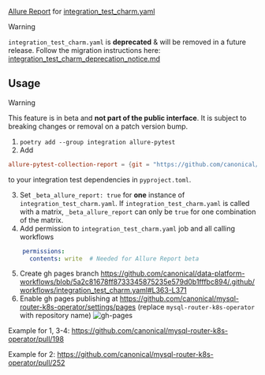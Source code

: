 [Allure Report](https://allurereport.org/) for [integration_test_charm.yaml](integration_test_charm.md)

> [!WARNING]
> `integration_test_charm.yaml` is **deprecated** & will be removed in a future release. Follow the migration instructions here: [integration_test_charm_deprecation_notice.md](integration_test_charm_deprecation_notice.md)

## Usage
> [!WARNING]
> This feature is in beta and **not part of the public interface**. It is subject to breaking changes or removal on a patch version bump.

1. `poetry add --group integration allure-pytest`
2. Add
```toml
allure-pytest-collection-report = {git = "https://github.com/canonical/data-platform-workflows", tag = "v0.0.0", subdirectory = "python/pytest_plugins/allure_pytest_collection_report"}
```
to your integration test dependencies in `pyproject.toml`.

3. Set `_beta_allure_report: true` for **one** instance of `integration_test_charm.yaml`. If `integration_test_charm.yaml` is called with a matrix, `_beta_allure_report` can only be `true` for one combination of the matrix.
4. Add permission to `integration_test_charm.yaml` job and all calling workflows
```yaml
    permissions:
      contents: write  # Needed for Allure Report beta
```
5. Create gh pages branch
https://github.com/canonical/data-platform-workflows/blob/5a2c81678ff8733345875235e579d0b1fffbc894/.github/workflows/integration_test_charm.yaml#L363-L371
6. Enable gh pages publishing at https://github.com/canonical/mysql-router-k8s-operator/settings/pages (replace `mysql-router-k8s-operator` with repository name)
    ![gh-pages](https://github.com/canonical/data-platform-workflows/assets/115640263/6ee80a1e-f75b-4d67-b11f-977358c32847)

Example for 1, 3-4: https://github.com/canonical/mysql-router-k8s-operator/pull/198

Example for 2: https://github.com/canonical/mysql-router-k8s-operator/pull/252
